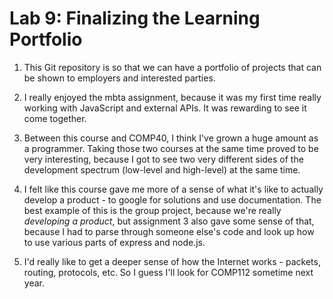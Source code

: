 # Lab 9: Finalizing the Learning Portfolio #

1. This Git repository is so that we can have a portfolio of projects that can be shown to employers and interested parties.

2. I really enjoyed the mbta assignment, because it was my first time really working with JavaScript and external APIs. It was rewarding to see it come together.

3. Between this course and COMP40, I think I've grown a huge amount as a programmer. Taking those two courses at the same time proved to be very interesting, because I got to see two very different sides of the development spectrum (low-level and high-level) at the same time.

4. I felt like this course gave me more of a sense of what it's like to actually develop a product - to google for solutions and use documentation. The best example of this is the group project, because we're really _developing a product_, but assignment 3 also gave some sense of that, because I had to parse through someone else's code and look up how to use various parts of express and node.js.

5. I'd really like to get a deeper sense of how the Internet works - packets, routing, protocols, etc. So I guess I'll look for COMP112 sometime next year.  